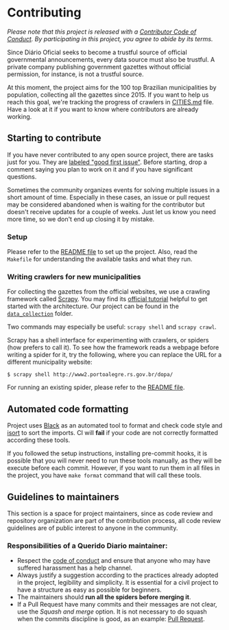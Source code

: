 # Contributing

*Please note that this project is released with a [Contributor Code of Conduct](https://github.com/okfn-brasil/querido-diario/blob/main/CODE_OF_CONDUCT.md). By participating in this project, you agree to abide by its terms.*

Since Diário Oficial seeks to become a trustful source of official governmental announcements, every data source must also be trustful. A private company publishing government gazettes without official permission, for instance, is not a trustful source.

At this moment, the project aims for the 100 top Brazilian municipalities by population, collecting all the gazettes since 2015. If you want to help us reach this goal, we're tracking the progress of crawlers in [CITIES.md](https://github.com/okfn-brasil/querido-diario/blob/main/CITIES.md) file. Have a look at it if you want to know where contributors are already working.

## Starting to contribute

If you have never contributed to any open source project, there are tasks just for you. They are [labeled "good first issue"](https://github.com/okfn-brasil/diario-oficial/issues?q=is%3Aissue+is%3Aopen+label%3A%22good+first+issue%22). Before starting, drop a comment saying you plan to work on it and if you have significant questions.

Sometimes the community organizes events for solving multiple issues in a short amount of time. Especially in these cases, an issue or pull request may be considered abandoned when is waiting for the contributor but doesn't receive updates for a couple of weeks. Just let us know you need more time, so we don't end up closing it by mistake.

### Setup

Please refer to the [README file](README.md) to set up the project. Also, read the `Makefile` for understanding the available tasks and what they run.

### Writing crawlers for new municipalities

For collecting the gazettes from the official websites, we use a crawling framework
called [Scrapy](https://docs.scrapy.org). You may find its
[official tutorial](https://docs.scrapy.org/en/latest/intro/tutorial.html) helpful
to get started with the architecture. Our project can be found in the
[`data_collection`](data_collection) folder.

Two commands may especially be useful: `scrapy shell` and `scrapy crawl`.

Scrapy has a shell interface for experimenting with crawlers, or spiders (how
prefers to call it). To see how the framework reads a webpage before writing a
spider for it, try the following, where you can replace the URL for a different
municipality website:

```console
$ scrapy shell http://www2.portoalegre.rs.gov.br/dopa/
```

For running an existing spider, please refer to the [README file](README.md).

## Automated code formatting

Project uses [Black](https://github.com/psf/black) as an automated tool to format and check code style and
[isort](https://github.com/pycqa/isort) to sort the imports. CI will **fail** if your code are not correctly
formatted according these tools.

If you followed the setup instructions, installing pre-commit hooks, it is possible that you will never
need to run these tools manually, as they will be execute before each commit. However, if you want
to run them in all files in the project, you have `make format` command that will call these tools.

## Guidelines to maintainers

This section is a space for project maintainers, since as code review and repository organization are part of the contribution process, all code review guidelines are of public interest to anyone in the community.

### Responsibilities of a Querido Diario maintainer:

- Respect the [code of conduct](https://github.com/okfn-brasil/querido-diario/blob/main/CODE_OF_CONDUCT.md) and ensure that anyone who may have suffered harassment has a help channel.
- Always justify a suggestion according to the practices already adopted in the project, legibility and simplicity. It is essential for a civil project to have a structure as easy as possible for beginners.
- The maintainers should **run all the spiders before merging it**.
- If a Pull Request have many commits and their messages are not clear, use the *Squash and merge* option. It is not necessary to do squash when the commits discipline is good, as an example: [Pull Request](https://github.com/okfn-brasil/querido-diario/pull/252/commits).
